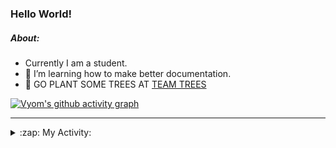 ### Hello World!

##### About:
- Currently I am a student.
- 🌱 I’m learning how to make better documentation.
- 🌱 GO PLANT SOME TREES AT [TEAM TREES](https://teamtrees.org/)

[![Vyom's github activity graph](https://activity-graph.herokuapp.com/graph?username=Vyvy-vi)](https://github.com/ashutosh00710/github-readme-activity-graph)

---
<details>
  <summary>:zap: My Activity:</summary>
  
<!--START_SECTION:waka-->
![Code Time](http://img.shields.io/badge/Code%20Time-967%20hrs%2051%20mins-blue)

**I'm a Night 🦉** 

```text
🌞 Morning    96 commits     ███░░░░░░░░░░░░░░░░░░░░░░   13.62% 
🌆 Daytime    172 commits    ██████░░░░░░░░░░░░░░░░░░░   24.4% 
🌃 Evening    229 commits    ████████░░░░░░░░░░░░░░░░░   32.48% 
🌙 Night      208 commits    ███████░░░░░░░░░░░░░░░░░░   29.5%

```
📅 **I'm Most Productive on Sunday** 

```text
Monday       100 commits    ███░░░░░░░░░░░░░░░░░░░░░░   14.18% 
Tuesday      115 commits    ████░░░░░░░░░░░░░░░░░░░░░   16.31% 
Wednesday    89 commits     ███░░░░░░░░░░░░░░░░░░░░░░   12.62% 
Thursday     103 commits    ███░░░░░░░░░░░░░░░░░░░░░░   14.61% 
Friday       105 commits    ███░░░░░░░░░░░░░░░░░░░░░░   14.89% 
Saturday     76 commits     ██░░░░░░░░░░░░░░░░░░░░░░░   10.78% 
Sunday       117 commits    ████░░░░░░░░░░░░░░░░░░░░░   16.6%

```


📊 **This Week I Spent My Time On** 

```text
🔥 Editors: 
VS Code                  15 hrs 59 mins      █████████████████████████   100.0%

🐱‍💻 Projects: 
attendance-management-sys8 hrs 30 mins       █████████████░░░░░░░░░░░░   53.23% 
CSF                      7 hrs 16 mins       ███████████░░░░░░░░░░░░░░   45.53% 
praise                   11 mins             ░░░░░░░░░░░░░░░░░░░░░░░░░   1.24%

```


 Last Updated on 16/11/2022 15:04:23 UTC
<!--END_SECTION:waka-->
</details>
